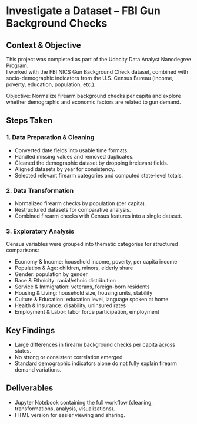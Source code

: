 # Investigate a Dataset – FBI Gun Background Checks

## Context & Objective
This project was completed as part of the Udacity Data Analyst Nanodegree Program.  
I worked with the FBI NICS Gun Background Check dataset, combined with socio-demographic indicators from the U.S. Census Bureau (income, poverty, education, population, etc.).  

Objective: Normalize firearm background checks per capita and explore whether demographic and economic factors are related to gun demand.

## Steps Taken

### 1. Data Preparation & Cleaning
- Converted date fields into usable time formats.  
- Handled missing values and removed duplicates.  
- Cleaned the demographic dataset by dropping irrelevant fields.  
- Aligned datasets by year for consistency.  
- Selected relevant firearm categories and computed state-level totals.  

### 2. Data Transformation
- Normalized firearm checks by population (per capita).  
- Restructured datasets for comparative analysis.  
- Combined firearm checks with Census features into a single dataset.

### 3. Exploratory Analysis
Census variables were grouped into thematic categories for structured comparisons:  

- Economy & Income: household income, poverty, per capita income  
- Population & Age: children, minors, elderly share  
- Gender: population by gender  
- Race & Ethnicity: racial/ethnic distribution  
- Service & Immigration: veterans, foreign-born residents  
- Housing & Living: household size, housing units, stability  
- Culture & Education: education level, language spoken at home  
- Health & Insurance: disability, uninsured rates  
- Employment & Labor: labor force participation, employment  

## Key Findings
- Large differences in firearm background checks per capita across states.  
- No strong or consistent correlation emerged.  
- Standard demographic indicators alone do not fully explain firearm demand variations.

## Deliverables
- Jupyter Notebook containing the full workflow (cleaning, transformations, analysis, visualizations).  
- HTML version for easier viewing and sharing.  
